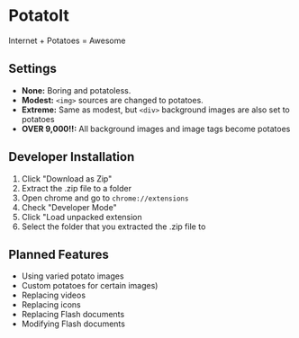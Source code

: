 PotatoIt
========

Internet + Potatoes = Awesome

Settings
--------
- **None:** Boring and potatoless.
- **Modest:** `<img>` sources are changed to potatoes.
- **Extreme:** Same as modest, but `<div>` background images are also set to potatoes
- **OVER 9,000!!:** All background images and image tags become potatoes

Developer Installation
----------------------
1. Click "Download as Zip"
2. Extract the .zip file to a folder
3. Open chrome and go to `chrome://extensions`
4. Check "Developer Mode"
5. Click "Load unpacked extension
6. Select the folder that you extracted the .zip file to


Planned Features
----------------
 - Using varied potato images
 - Custom potatoes for certain images)
 - Replacing videos
 - Replacing icons
 - Replacing Flash documents
 - Modifying Flash documents
